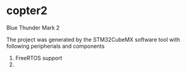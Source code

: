 # copter2
Blue Thunder Mark 2

The project was generated by the STM32CubeMX software tool with following peripherials and components

1. FreeRTOS support
2. 
